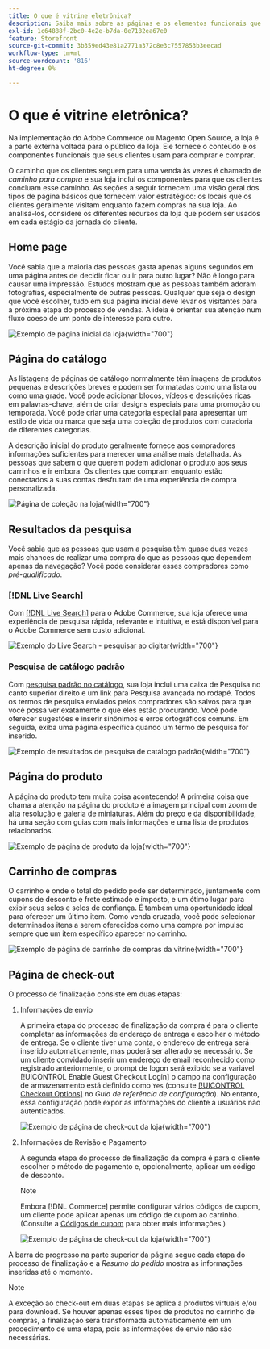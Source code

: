 ```yaml
---
title: O que é vitrine eletrônica?
description: Saiba mais sobre as páginas e os elementos funcionais que sua loja pode fornecer para respaldar a experiência de compra de seus clientes.
exl-id: 1c64888f-2bc0-4e2e-b7da-0e7182ea67e0
feature: Storefront
source-git-commit: 3b359ed43e81a2771a372c8e3c7557853b3eecad
workflow-type: tm+mt
source-wordcount: '816'
ht-degree: 0%

---
```


# O que é vitrine eletrônica?

Na implementação do Adobe Commerce ou Magento Open Source, a loja é a parte externa voltada para o público da loja. Ele fornece o conteúdo e os componentes funcionais que seus clientes usam para comprar e comprar.

O caminho que os clientes seguem para uma venda às vezes é chamado de _caminho para compra_ e sua loja inclui os componentes para que os clientes concluam esse caminho. As seções a seguir fornecem uma visão geral dos tipos de página básicos que fornecem valor estratégico: os locais que os clientes geralmente visitam enquanto fazem compras na sua loja. Ao analisá-los, considere os diferentes recursos da loja que podem ser usados em cada estágio da jornada do cliente.

## Home page

Você sabia que a maioria das pessoas gasta apenas alguns segundos em uma página antes de decidir ficar ou ir para outro lugar? Não é longo para causar uma impressão. Estudos mostram que as pessoas também adoram fotografias, especialmente de outras pessoas. Qualquer que seja o design que você escolher, tudo em sua página inicial deve levar os visitantes para a próxima etapa do processo de vendas. A ideia é orientar sua atenção num fluxo coeso de um ponto de interesse para outro.

![Exemplo de página inicial da loja](./assets/storefront-homepage-full.png){width="700"}

## Página do catálogo

As listagens de páginas de catálogo normalmente têm imagens de produtos pequenas e descrições breves e podem ser formatadas como uma lista ou como uma grade. Você pode adicionar blocos, vídeos e descrições ricas em palavras-chave, além de criar designs especiais para uma promoção ou temporada. Você pode criar uma categoria especial para apresentar um estilo de vida ou marca que seja uma coleção de produtos com curadoria de diferentes categorias.

A descrição inicial do produto geralmente fornece aos compradores informações suficientes para merecer uma análise mais detalhada. As pessoas que sabem o que querem podem adicionar o produto aos seus carrinhos e ir embora. Os clientes que compram enquanto estão conectados a suas contas desfrutam de uma experiência de compra personalizada.

![Página de coleção na loja](./assets/storefront-collection-page.png){width="700"}

## Resultados da pesquisa

Você sabia que as pessoas que usam a pesquisa têm quase duas vezes mais chances de realizar uma compra do que as pessoas que dependem apenas da navegação? Você pode considerar esses compradores como _pré-qualificado_.

### [!DNL Live Search]

Com [[!DNL Live Search]](https://experienceleague.adobe.com/docs/commerce-merchant-services/live-search/overview.html) para o Adobe Commerce, sua loja oferece uma experiência de pesquisa rápida, relevante e intuitiva, e está disponível para o Adobe Commerce sem custo adicional.

![Exemplo do Live Search - pesquisar ao digitar](./assets/storefront-search-as-you-type.png){width="700"}

### Pesquisa de catálogo padrão

Com [pesquisa padrão no catálogo](../catalog/search.md), sua loja inclui uma caixa de Pesquisa no canto superior direito e um link para Pesquisa avançada no rodapé. Todos os termos de pesquisa enviados pelos compradores são salvos para que você possa ver exatamente o que eles estão procurando. Você pode oferecer sugestões e inserir sinônimos e erros ortográficos comuns. Em seguida, exiba uma página específica quando um termo de pesquisa for inserido.

![Exemplo de resultados de pesquisa de catálogo padrão](./assets/storefront-search-results-page-full.png){width="700"}

## Página do produto

A página do produto tem muita coisa acontecendo! A primeira coisa que chama a atenção na página do produto é a imagem principal com zoom de alta resolução e galeria de miniaturas. Além do preço e da disponibilidade, há uma seção com guias com mais informações e uma lista de produtos relacionados.

![Exemplo de página de produto da loja](./assets/storefront-product-page-full-m.png){width="700"}

## Carrinho de compras

O carrinho é onde o total do pedido pode ser determinado, juntamente com cupons de desconto e frete estimado e imposto, e um ótimo lugar para exibir seus selos e selos de confiança. É também uma oportunidade ideal para oferecer um último item. Como venda cruzada, você pode selecionar determinados itens a serem oferecidos como uma compra por impulso sempre que um item específico aparecer no carrinho.

![Exemplo de página de carrinho de compras da vitrine](./assets/storefront-cart-full.png){width="700"}

## Página de check-out

O processo de finalização consiste em duas etapas:

1. Informações de envio

   A primeira etapa do processo de finalização da compra é para o cliente completar as informações de endereço de entrega e escolher o método de entrega. Se o cliente tiver uma conta, o endereço de entrega será inserido automaticamente, mas poderá ser alterado se necessário.
Se um cliente convidado inserir um endereço de email reconhecido como registrado anteriormente, o prompt de logon será exibido se a variável [!UICONTROL Enable Guest Checkout Login] o campo na configuração de armazenamento está definido como `Yes` (consulte [[!UICONTROL Checkout Options]](../configuration-reference/sales/checkout.md#checkout-options) no _Guia de referência de configuração_). No entanto, essa configuração pode expor as informações do cliente a usuários não autenticados.

   ![Exemplo de página de check-out da loja](./assets/storefront-checkout-shipping-full.png){width="700"}

1. Informações de Revisão e Pagamento

   A segunda etapa do processo de finalização da compra é para o cliente escolher o método de pagamento e, opcionalmente, aplicar um código de desconto.

   >[!NOTE]
   >
   >Embora [!DNL Commerce] permite configurar vários códigos de cupom, um cliente pode aplicar apenas um código de cupom ao carrinho. (Consulte a [Códigos de cupom](../merchandising-promotions/price-rules-cart-coupon.md#coupon-codes) para obter mais informações.)

   ![Exemplo de página de check-out da loja](./assets/storefront-checkout-payment-full.png){width="700"}

A barra de progresso na parte superior da página segue cada etapa do processo de finalização e a _Resumo do pedido_ mostra as informações inseridas até o momento.

>[!NOTE]
>
>A exceção ao check-out em duas etapas se aplica a produtos virtuais e/ou para download. Se houver apenas esses tipos de produtos no carrinho de compras, a finalização será transformada automaticamente em um procedimento de uma etapa, pois as informações de envio não são necessárias.
